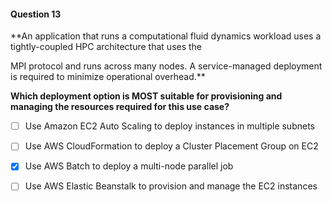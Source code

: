 #### Question  13


**An application that runs a computational fluid dynamics workload uses a tightly-coupled HPC architecture that uses the

MPI protocol and runs across many nodes. A service-managed deployment is required to minimize operational overhead.**


**Which deployment option is MOST suitable for provisioning and managing the resources required for this use case?**


- [ ] Use Amazon EC2 Auto Scaling to deploy instances in multiple subnets


- [ ] Use AWS CloudFormation to deploy a Cluster Placement Group on EC2


- [x] Use AWS Batch to deploy a multi-node parallel job


- [ ] Use AWS Elastic Beanstalk to provision and manage the EC2 instances


